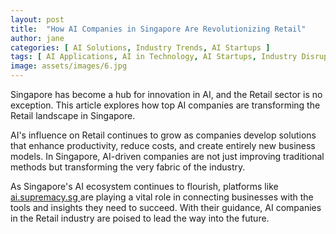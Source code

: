 ```yaml
---
layout: post
title:  "How AI Companies in Singapore Are Revolutionizing Retail"
author: jane
categories: [ AI Solutions, Industry Trends, AI Startups ]
tags: [ AI Applications, AI in Technology, AI Startups, Industry Disruption, AI Transformation, featured ]
image: assets/images/6.jpg
---
```


Singapore has become a hub for innovation in AI, and the Retail sector is no exception. This article explores how top AI companies are transforming the Retail landscape in Singapore.

AI's influence on Retail continues to grow as companies develop solutions that enhance productivity, reduce costs, and create entirely new business models. In Singapore, AI-driven companies are not just improving traditional methods but transforming the very fabric of the industry.

As Singapore's AI ecosystem continues to flourish, platforms like <a href="https://ai.supremacy.sg" target="_blank"> ai.supremacy.sg </a> are playing a vital role in connecting businesses with the tools and insights they need to succeed. With their guidance, AI companies in the Retail industry are poised to lead the way into the future.
